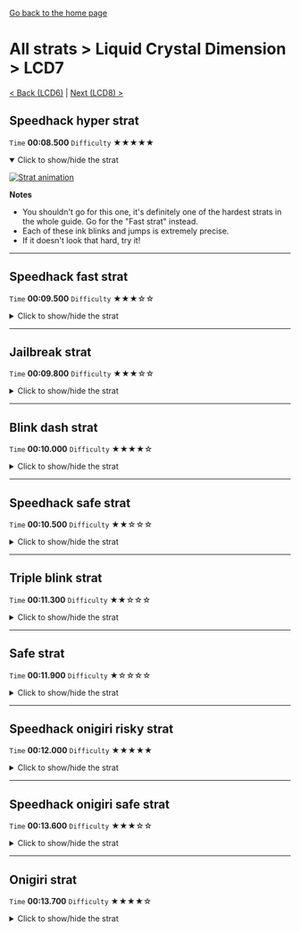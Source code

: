 [Go back to the home page](https://github.com/Doublevil/scbspeedrun)

# All strats > Liquid Crystal Dimension > LCD7

[< Back (LCD6)](https://github.com/Doublevil/scbspeedrun/blob/main/levels/all_lvl/LCD/LCD6.md) | [Next (LCD8) >](https://github.com/Doublevil/scbspeedrun/blob/main/levels/all_lvl/LCD/LCD8.md)

## Speedhack hyper strat

`Time` **00:08.500** `Difficulty` ★★★★★
<details open>
  <summary>Click to show/hide the strat</summary>

  [![Strat animation](https://github.com/Doublevil/scbspeedrun/blob/main/media/levels/LCD/LCD7_S_HyperStrat.webp)](https://github.com/Doublevil/scbspeedrun/blob/main/media/levels/LCD/LCD7_S_HyperStrat.mp4?raw=true)

  **Notes**
  - You shouldn't go for this one, it's definitely one of the hardest strats in the whole guide. Go for the "Fast strat" instead.
  - Each of these ink blinks and jumps is extremely precise.
  - If it doesn't look that hard, try it!
</details>

---
## Speedhack fast strat

`Time` **00:09.500** `Difficulty` ★★★☆☆
<details>
  <summary>Click to show/hide the strat</summary>

  [![Strat animation](https://github.com/Doublevil/scbspeedrun/blob/main/media/levels/LCD/LCD7_S_FastStrat.webp)](https://github.com/Doublevil/scbspeedrun/blob/main/media/levels/LCD/LCD7_S_FastStrat.mp4?raw=true)
</details>

---
## Jailbreak strat

`Time` **00:09.800** `Difficulty` ★★★☆☆
<details>
  <summary>Click to show/hide the strat</summary>

  [![Strat animation](https://github.com/Doublevil/scbspeedrun/blob/main/media/levels/LCD/LCD7_JailbreakStrat.webp)](https://github.com/Doublevil/scbspeedrun/blob/main/media/levels/LCD/LCD7_JailbreakStrat.mp4?raw=true)

  **Notes**
  - Make sure you are high enough on the glitchy ink wall before jumping to the other side, otherwise you'll crash into the ground before you pass the second glitchy ink wall.
</details>

---
## Blink dash strat

`Time` **00:10.000** `Difficulty` ★★★★☆
<details>
  <summary>Click to show/hide the strat</summary>

  [![Strat animation](https://github.com/Doublevil/scbspeedrun/blob/main/media/levels/LCD/LCD7_BlinkStrat.webp)](https://github.com/Doublevil/scbspeedrun/blob/main/media/levels/LCD/LCD7_BlinkStrat.mp4?raw=true)

  **Notes**
  - Takes time to learn, but the execution is doable after that.
  - You might want to do it in slow motion at first. Download the video of the strat and play it in slow motion too.
</details>

---
## Speedhack safe strat

`Time` **00:10.500** `Difficulty` ★★☆☆☆
<details>
  <summary>Click to show/hide the strat</summary>

  [![Strat animation](https://github.com/Doublevil/scbspeedrun/blob/main/media/levels/LCD/LCD7_S_SafeStrat.webp)](https://github.com/Doublevil/scbspeedrun/blob/main/media/levels/LCD/LCD7_S_SafeStrat.mp4?raw=true)

  **Notes**
  - If you prefer taking it safe here, even this strat will still save you some time over the non-speedhack strats.
</details>

---
## Triple blink strat

`Time` **00:11.300** `Difficulty` ★★☆☆☆
<details>
  <summary>Click to show/hide the strat</summary>

  [![Strat animation](https://github.com/Doublevil/scbspeedrun/blob/main/media/levels/LCD/LCD7_TripleBlink.webp)](https://github.com/Doublevil/scbspeedrun/blob/main/media/levels/LCD/LCD7_TripleBlink.mp4?raw=true)

  **Notes**
  - The triple blink part is a bit tight. You might want to go with the safe strat instead if you're not too confident with the ink cartridge.
</details>

---
## Safe strat

`Time` **00:11.900** `Difficulty` ★☆☆☆☆
<details>
  <summary>Click to show/hide the strat</summary>

  [![Strat animation](https://github.com/Doublevil/scbspeedrun/blob/main/media/levels/LCD/LCD7_SafeStrat.webp)](https://github.com/Doublevil/scbspeedrun/blob/main/media/levels/LCD/LCD7_SafeStrat.mp4?raw=true)

  **Notes**
  - Easier than the triple blink and doesn't lose too much time.
</details>

---
## Speedhack onigiri risky strat

`Time` **00:12.000** `Difficulty` ★★★★★
<details>
  <summary>Click to show/hide the strat</summary>

  [![Strat animation](https://github.com/Doublevil/scbspeedrun/blob/main/media/levels/LCD/LCD7_S_OnigiriRisky.webp)](https://github.com/Doublevil/scbspeedrun/blob/main/media/levels/LCD/LCD7_S_OnigiriRisky.mp4?raw=true)

  **Notes**
  - One of the hardest strats in the guide. This feels like chaining 3 risky strats together in a single level.
  - Consider the safer strat, or at least mixing in some elements of the safer strat.
  - In the first part, the aim is to maximize our running speed by using quick ink toggles, and low jumps when we cannot directly double-ink through. There's a deceptive rhythm to it, but you should mostly react visually to know when to toggle ink. Toggle just before running into the walls, every time. You still need to get the sequence right: ink, jump, jump, ink, jump. The last jump isn't technically necessary, but it makes things more consistent.
  - The second part consists in running on the platforms as much as possible to get the speedhack speed. On the last jump, the key to optimize it is to make sure you'll cover enough horizontal distance to be able to toggle ink and fall through immediately, without touching the ink platform.
  - The third part is very hard timing-wise. The reasonable thing to do would be to stabilize a bit on a wall before going down the onigiri maze, rather than just free falling.
</details>

---
## Speedhack onigiri safe strat

`Time` **00:13.600** `Difficulty` ★★★☆☆
<details>
  <summary>Click to show/hide the strat</summary>

  [![Strat animation](https://github.com/Doublevil/scbspeedrun/blob/main/media/levels/LCD/LCD7_S_OnigiriSafe.webp)](https://github.com/Doublevil/scbspeedrun/blob/main/media/levels/LCD/LCD7_S_OnigiriSafe.mp4?raw=true)

  **Notes**
  - A safer and easier variant of the riskier strat.
</details>

---
## Onigiri strat

`Time` **00:13.700** `Difficulty` ★★★★☆
<details>
  <summary>Click to show/hide the strat</summary>

  [![Strat animation](https://github.com/Doublevil/scbspeedrun/blob/main/media/levels/LCD/LCD7_OnigiriRisky.webp)](https://github.com/Doublevil/scbspeedrun/blob/main/media/levels/LCD/LCD7_OnigiriRisky.mp4?raw=true)

  **Notes**
  - The first part is an alternative to other normal strats. You can do it any way you like.
  - The free fall part is very precise timing-wise. You'll probably want to stabilize a little bit with a wall jump rather than do it all in one go like in the video.
</details>
